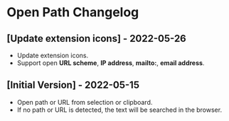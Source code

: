 # Open Path Changelog

## [Update extension icons] - 2022-05-26

- Update extension icons.
- Support open **URL scheme**, **IP address**, **mailto:**, **email address**.

## [Initial Version] - 2022-05-15

- Open path or URL from selection or clipboard.
- If no path or URL is detected, the text will be searched in the browser.
